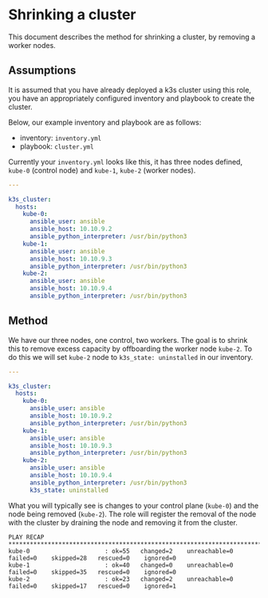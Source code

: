# Shrinking a cluster

This document describes the method for shrinking a cluster, by removing a
worker nodes.

## Assumptions

It is assumed that you have already deployed a k3s cluster using this role,
you have an appropriately configured inventory and playbook to create the
cluster.

Below, our example inventory and playbook are as follows:

  - inventory: `inventory.yml`
  - playbook: `cluster.yml`

Currently your `inventory.yml` looks like this, it has three nodes defined,
`kube-0` (control node) and `kube-1`, `kube-2` (worker nodes).

```yaml
---

k3s_cluster:
  hosts:
    kube-0:
      ansible_user: ansible
      ansible_host: 10.10.9.2
      ansible_python_interpreter: /usr/bin/python3
    kube-1:
      ansible_user: ansible
      ansible_host: 10.10.9.3
      ansible_python_interpreter: /usr/bin/python3
    kube-2:
      ansible_user: ansible
      ansible_host: 10.10.9.4
      ansible_python_interpreter: /usr/bin/python3
```

## Method

We have our three nodes, one control, two workers. The goal is to shrink this to
remove excess capacity by offboarding the worker node `kube-2`. To do this we
will set `kube-2` node to `k3s_state: uninstalled` in our inventory.

```yaml
---

k3s_cluster:
  hosts:
    kube-0:
      ansible_user: ansible
      ansible_host: 10.10.9.2
      ansible_python_interpreter: /usr/bin/python3
    kube-1:
      ansible_user: ansible
      ansible_host: 10.10.9.3
      ansible_python_interpreter: /usr/bin/python3
    kube-2:
      ansible_user: ansible
      ansible_host: 10.10.9.4
      ansible_python_interpreter: /usr/bin/python3
      k3s_state: uninstalled
```

What you will typically see is changes to your control plane (`kube-0`) and the
node being removed (`kube-2`). The role will register the removal of the node
with the cluster by draining the node and removing it from the cluster.

```text
PLAY RECAP *******************************************************************************************************
kube-0                     : ok=55   changed=2    unreachable=0    failed=0    skipped=28   rescued=0    ignored=0
kube-1                     : ok=40   changed=0    unreachable=0    failed=0    skipped=35   rescued=0    ignored=0
kube-2                     : ok=23   changed=2    unreachable=0    failed=0    skipped=17   rescued=0    ignored=1
```